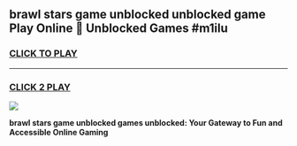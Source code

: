 
## brawl stars game unblocked unblocked game Play Online 👋 Unblocked Games #m1ilu
<h3>
<a href="https://premium.freeplayer.one?title=brawl_stars_game_unblocked&ref=21F">CLICK TO PLAY</a></h3>
<hr>

<h3>
<a href="https://premium.freeplayer.one?title=brawl_stars_game_unblocked&ref=21F">CLICK 2 PLAY</a>
  
</h3>

<a href="https://premium.freeplayer.one?title=brawl_stars_game_unblocked&ref=21F/"><img src="https://clearcache.store/games.png"></a>


**brawl stars game unblocked games unblocked: Your Gateway to Fun and Accessible Online Gaming**
